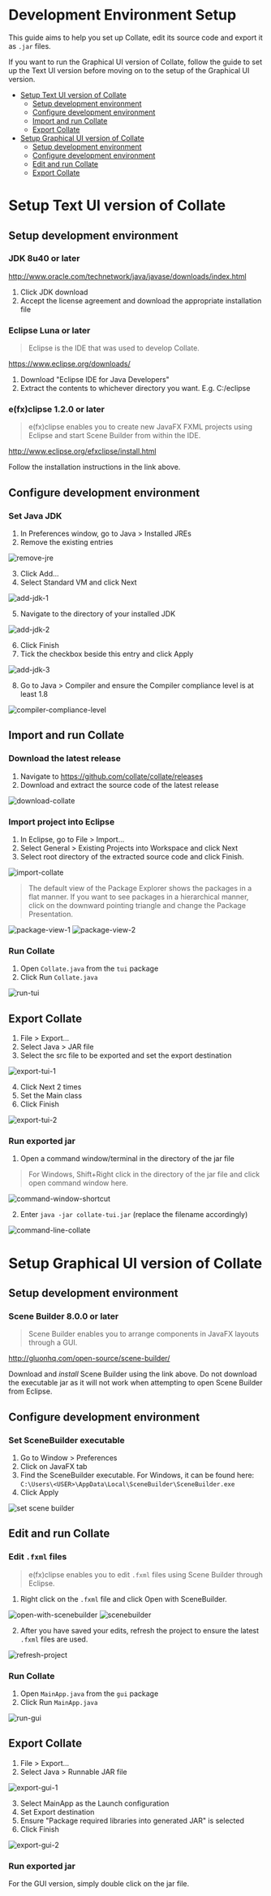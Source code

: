 # Development Environment Setup
This guide aims to help you set up Collate, edit its source code and export it as `.jar` files.

If you want to run the Graphical UI version of Collate, follow the guide to set up the Text UI version before moving on to the setup of the Graphical UI version.

<!-- MarkdownTOC -->

- [Setup Text UI version of Collate](#setup-text-ui-version-of-collate)
    - [Setup development environment](#setup-development-environment)
    - [Configure development environment](#configure-development-environment)
    - [Import and run Collate](#import-and-run-collate)
    - [Export Collate](#export-collate)
- [Setup Graphical UI version of Collate](#setup-graphical-ui-version-of-collate)
    - [Setup development environment](#setup-development-environment-1)
    - [Configure development environment](#configure-development-environment-1)
    - [Edit and run Collate](#edit-and-run-collate)
    - [Export Collate](#export-collate-1)

<!-- /MarkdownTOC -->

# Setup Text UI version of Collate

## Setup development environment

### JDK 8u40 or later

http://www.oracle.com/technetwork/java/javase/downloads/index.html

1. Click JDK download
2. Accept the license agreement and download the appropriate installation file

### Eclipse Luna or later

> Eclipse is the IDE that was used to develop Collate.

https://www.eclipse.org/downloads/

1. Download "Eclipse IDE for Java Developers"
2. Extract the contents to whichever directory you want. E.g. C:/eclipse

### e(fx)clipse 1.2.0 or later 

> e(fx)clipse enables you to create new JavaFX FXML projects using Eclipse and start Scene Builder from within the IDE.

http://www.eclipse.org/efxclipse/install.html

Follow the installation instructions in the link above.

## Configure development environment

### Set Java JDK

1. In Preferences window, go to Java > Installed JREs
2. Remove the existing entries

![remove-jre](images/dev-env-setup/remove-jre.png)

3. Click Add...
4. Select Standard VM and click Next

![add-jdk-1](images/dev-env-setup/add-jdk-1.png)

5. Navigate to the directory of your installed JDK

![add-jdk-2](images/dev-env-setup/add-jdk-2.png)

6. Click Finish
7. Tick the checkbox beside this entry and click Apply

![add-jdk-3](images/dev-env-setup/add-jdk-3.png)

8. Go to Java > Compiler and ensure the Compiler compliance level is at least 1.8

![compiler-compliance-level](images/dev-env-setup/compiler-compliance-level.png)

## Import and run Collate

### Download the latest release

1. Navigate to https://github.com/collate/collate/releases
2. Download and extract the source code of the latest release

![download-collate](images/dev-env-setup/download-collate.png)

### Import project into Eclipse

1. In Eclipse, go to File > Import...
2. Select General > Existing Projects into Workspace and click Next
3. Select root directory of the extracted source code and click Finish.

![import-collate](images/dev-env-setup/import-collate.png)

> The default view of the Package Explorer shows the packages in a flat manner. If you want to see packages in a hierarchical manner, click on the downward pointing triangle and change the Package Presentation.

![package-view-1](images/dev-env-setup/package-view-1.png)
![package-view-2](images/dev-env-setup/package-view-2.png)

### Run Collate

1. Open `Collate.java` from the `tui` package
2. Click Run `Collate.java`

![run-tui](images/dev-env-setup/run-tui.png)

## Export Collate

1. File > Export...
2. Select Java > JAR file
3. Select the src file to be exported and set the export destination

![export-tui-1](images/dev-env-setup/export-tui-1.png)

4. Click Next 2 times
5. Set the Main class
6. Click Finish

![export-tui-2](images/dev-env-setup/export-tui-2.png)

### Run exported jar
1. Open a command window/terminal in the directory of the jar file

> For Windows, Shift+Right click in the directory of the jar file and click open command window here.

![command-window-shortcut](images/dev-env-setup/command-window-shortcut.png)

2. Enter `java -jar collate-tui.jar` (replace the filename accordingly)

![command-line-collate](images/dev-env-setup/command-line-collate.png)

# Setup Graphical UI version of Collate

## Setup development environment

### Scene Builder 8.0.0 or later

> Scene Builder enables you to arrange components in JavaFX layouts through a GUI.

http://gluonhq.com/open-source/scene-builder/

Download and *install* Scene Builder using the link above. Do not download the executable jar as it will not work when attempting to open Scene Builder from Eclipse.

## Configure development environment

### Set SceneBuilder executable

1. Go to Window > Preferences
2. Click on JavaFX tab
3. Find the SceneBuilder executable. For Windows, it can be found here: `C:\Users\<USER>\AppData\Local\SceneBuilder\SceneBuilder.exe`
4. Click Apply

![set scene builder](images/dev-env-setup/set-scene-builder.png)

## Edit and run Collate

### Edit `.fxml` files

> e(fx)clipse enables you to edit `.fxml` files using Scene Builder through Eclipse.

1. Right click on the `.fxml` file and click Open with SceneBuilder.

![open-with-scenebuilder](images/dev-env-setup/open-with-scenebuilder.png)
![scenebuilder](images/dev-env-setup/scenebuilder.png)

2. After you have saved your edits, refresh the project to ensure the latest `.fxml` files are used.

![refresh-project](images/dev-env-setup/refresh-project.png)

### Run Collate

1. Open `MainApp.java` from the `gui` package
2. Click Run `MainApp.java`

![run-gui](images/dev-env-setup/run-gui.png)

## Export Collate

1. File > Export...
2. Select Java > Runnable JAR file

![export-gui-1](images/dev-env-setup/export-gui-1.png)

3. Select MainApp as the Launch configuration
4. Set Export destination
5. Ensure "Package required libraries into generated JAR" is selected
6. Click Finish

![export-gui-2](images/dev-env-setup/export-gui-2.png)

### Run exported jar

For the GUI version, simply double click on the jar file.